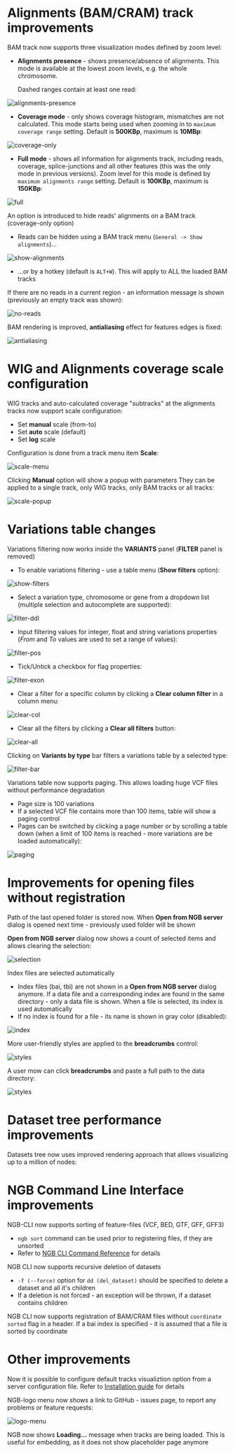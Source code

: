 # Alignments (BAM/CRAM) track improvements

BAM track now supports three visualization modes defined by zoom level:
* **Alignments presence** - shows presence/absence of alignments. This mode is available at the lowest zoom levels, e.g. the whole chromosome. 
  
    Dashed ranges contain at least one read:

![alignments-presence](images/1-alignments-presence.png)

* **Coverage mode** - only shows coverage histogram, mismatches are not calculated. This mode starts being used when zooming in to `maximum coverage range` setting. 
Default is **500KBp**, maximum is **10MBp**:

![coverage-only](images/2-coverage-only.png)

* **Full mode** - shows all information for alignments track, including reads, coverage, splice-junctions and all other features (this was the only mode in previous versions). 
Zoom level for this mode is defined by `maximum alignments range` setting. 
Default is **100KBp**, maximum is **150KBp**:

![full](images/3-full.png)

An option is introduced to hide reads' alignments on a BAM track (coverage-only option)
* Reads can be hidden using a BAM track menu (`General -> Show alignments`)...

![show-alignments](images/4-show-alignments.png)

* ...or by a hotkey (default is `ALT+W`). This will apply to ALL the loaded BAM tracks

If there are no reads in a current region - an information message is shown (previously an empty track was shown):

![no-reads](images/5-no-reads.png)

BAM rendering is improved, **antialiasing** effect for features edges is fixed:

![antialiasing](images/6-antialiasing.png)

# WIG and Alignments coverage scale configuration

WIG tracks and auto-calculated coverage "subtracks" at the alignments tracks now support scale configuration:
* Set **manual** scale (from-to)
* Set **auto** scale (default)
* Set **log** scale

Configuration is done from a track menu item **Scale**:

![scale-menu](images/7-scale-menu.png)

Clicking **Manual** option will show a popup with parameters 
They can be applied to a single track, only WIG tracks, only BAM tracks or all tracks:

![scale-popup](images/8-scale-popup.png)


# Variations table changes

Variations filtering now works inside the **VARIANTS** panel (**FILTER** panel is removed)
* To enable variations filtering - use a table menu (**Show filters** option):

![show-filters](images/9-show-filters.png)

* Select a variation type, chromosome or gene from a dropdown list (multiple selection and autocomplete are supported):

![filter-ddl](images/10-filter-ddl.png)

* Input filtering values for integer, float and string variations properties (_From_ and _To_ values are used to set a range of values):

![filter-pos](images/11-filter-pos.png)

* Tick/Untick a checkbox for flag properties:

![filter-exon](images/12-filter-exon.png)

* Clear a filter for a specific column by clicking a **Clear column filter** in a column menu:

![clear-col](images/13-clear-col.png)

* Clear all the filters by clicking a **Clear all filters** button:

![clear-all](images/14-clear-all.png)

Clicking on **Variants by type** bar filters a variations table by a selected type:

![filter-bar](images/15-filter-bar.png)

Variations table now supports paging. This allows loading huge VCF files without performance degradation
* Page size is 100 variations
* If a selected VCF file contains more than 100 items, table will show a paging control
* Pages can be switched by clicking a page number or by scrolling a table down (when a limit of 100 items is reached - more variations are be loaded automatically):

![paging](images/16-paging.png)


# Improvements for opening files without registration

Path of the last opened folder is stored now. When **Open from NGB server** dialog is opened next time - previously used folder will be shown

**Open from NGB server** dialog now shows a count of selected items and allows clearing the selection:

![selection](images/17-selection.png)

Index files are selected automatically
* Index files (bai, tbi) are not shown in a **Open from NGB server** dialog anymore. If a data file and a corresponding index are found in the same directory - only a data file is shown. When a file is selected, its index is used automatically
* If no index is found for a file - its name is shown in gray color (disabled):

![index](images/18-index.png)

More user-friendly styles are applied to the **breadcrumbs** control:

![styles](images/19-styles.png)

A user mow can click **breadcrumbs** and paste a full path to the data directory:

![styles](images/20-edit-bc.png)

# Dataset tree performance improvements

Datasets tree now uses improved rendering approach that allows visualizing up to a million of nodes:

# NGB Command Line Interface improvements

NGB-CLI now supports sorting of feature-files (VCF, BED, GTF, GFF, GFF3)
* `ngb sort` command can be used prior to registering files, if they are unsorted
* Refer to [NGB CLI Command Reference](../../cli/command-reference.md) for details

NGB CLI now supports recursive deletion of datasets
* `-f (--force)` option for `dd (del_dataset)` should be specified to delete a dataset and all it's children
* If a deletion is not forced - an exception will be thrown, if a dataset contains children

NGB CLI now supports registration of BAM/CRAM files without `coordinate sorted` flag in a header. If a bai index is specified - it is assumed that a file is sorted by coordinate

# Other improvements

Now it is possible to configure default tracks visualiztion option from a server configuration file. Refer to [Installation guide](../../installation/standalone.md) for details

NGB-logo menu now shows a link to GitHub - issues page, to report any problems or feature requests:

![logo-menu](images/21-logo-menu.png)

NGB now shows **Loading...** message when tracks are being loaded. This is useful for embedding, as it does not show placeholder page anymore


